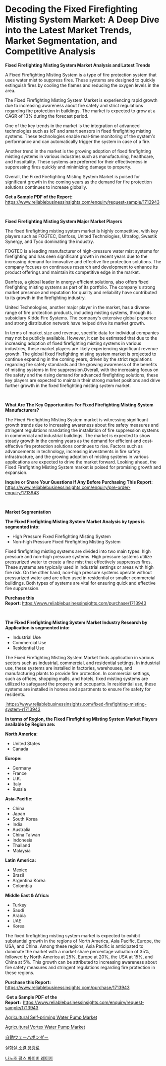 <p><h1>Decoding the Fixed Firefighting Misting System Market: A Deep Dive into the Latest Market Trends, Market Segmentation, and Competitive Analysis</h1></p><p><strong>Fixed Firefighting Misting System Market Analysis and Latest Trends</strong></p>
<p><p>A Fixed Firefighting Misting System is a type of fire protection system that uses water mist to suppress fires. These systems are designed to quickly extinguish fires by cooling the flames and reducing the oxygen levels in the area.</p><p>The Fixed Firefighting Misting System Market is experiencing rapid growth due to increasing awareness about fire safety and strict regulations regarding fire protection in buildings. The market is expected to grow at a CAGR of 13% during the forecast period.</p><p>One of the key trends in the market is the integration of advanced technologies such as IoT and smart sensors in fixed firefighting misting systems. These technologies enable real-time monitoring of the system's performance and can automatically trigger the system in case of a fire.</p><p>Another trend in the market is the growing adoption of fixed firefighting misting systems in various industries such as manufacturing, healthcare, and hospitality. These systems are preferred for their effectiveness in suppressing fires quickly and minimizing damage to property.</p><p>Overall, the Fixed Firefighting Misting System Market is poised for significant growth in the coming years as the demand for fire protection solutions continues to increase globally.</p></p>
<p><strong>Get a Sample PDF of the Report:&nbsp;</strong> <a href="https://www.reliablebusinessinsights.com/enquiry/request-sample/1713943">https://www.reliablebusinessinsights.com/enquiry/request-sample/1713943</a></p>
<p>&nbsp;</p>
<p><strong>Fixed Firefighting Misting System Major Market Players</strong></p>
<p><p>The fixed firefighting misting system market is highly competitive, with key players such as FOGTEC, Danfoss, United Technologies, Ultrafog, Swastik Synergy, and Tyco dominating the industry. </p><p>FOGTEC is a leading manufacturer of high-pressure water mist systems for firefighting and has seen significant growth in recent years due to the increasing demand for innovative and effective fire protection solutions. The company focuses on continuous research and development to enhance its product offerings and maintain its competitive edge in the market.</p><p>Danfoss, a global leader in energy-efficient solutions, also offers fixed firefighting misting systems as part of its portfolio. The company's strong market presence and reputation for quality and reliability have contributed to its growth in the firefighting industry.</p><p>United Technologies, another major player in the market, has a diverse range of fire protection products, including misting systems, through its subsidiary Kidde Fire Systems. The company's extensive global presence and strong distribution network have helped drive its market growth.</p><p>In terms of market size and revenue, specific data for individual companies may not be publicly available. However, it can be estimated that due to the increasing adoption of fixed firefighting misting systems in various industries, these market players are likely experiencing significant revenue growth. The global fixed firefighting misting system market is projected to continue expanding in the coming years, driven by the strict regulations regarding fire safety standards and the growing awareness of the benefits of misting systems in fire suppression.Overall, with the increasing focus on fire safety and the rising demand for advanced firefighting solutions, these key players are expected to maintain their strong market positions and drive further growth in the fixed firefighting misting system market.</p></p>
<p>&nbsp;</p>
<p><strong>What Are The Key Opportunities For Fixed Firefighting Misting System Manufacturers?</strong></p>
<p><p>The Fixed Firefighting Misting System market is witnessing significant growth trends due to increasing awareness about fire safety measures and stringent regulations mandating the installation of fire suppression systems in commercial and industrial buildings. The market is expected to show steady growth in the coming years as the demand for efficient and cost-effective fire protection solutions continues to rise. Factors such as advancements in technology, increasing investments in fire safety infrastructure, and the growing adoption of misting systems in various applications are expected to drive the market forward. Looking ahead, the Fixed Firefighting Misting System market is poised for promising growth and expansion.</p></p>
<p><strong>Inquire or Share Your Questions If Any Before Purchasing This Report:</strong> <a href="https://www.reliablebusinessinsights.com/enquiry/pre-order-enquiry/1713943">https://www.reliablebusinessinsights.com/enquiry/pre-order-enquiry/1713943</a></p>
<p>&nbsp;</p>
<p><strong>Market Segmentation</strong></p>
<p><strong>The Fixed Firefighting Misting System Market Analysis by types is segmented into:</strong></p>
<p><ul><li>High Pressure Fixed Firefighting Misting System</li><li>Non-high Pressure Fixed Firefighting Misting System</li></ul></p>
<p><p>Fixed firefighting misting systems are divided into two main types: high pressure and non-high pressure systems. High pressure systems utilize pressurized water to create a fine mist that effectively suppresses fires. These systems are typically used in industrial settings or areas with high fire risk. On the other hand, non-high pressure systems operate without pressurized water and are often used in residential or smaller commercial buildings. Both types of systems are vital for ensuring quick and effective fire suppression.</p></p>
<p><strong>Purchase this Report:&nbsp;</strong><a href="https://www.reliablebusinessinsights.com/purchase/1713943">https://www.reliablebusinessinsights.com/purchase/1713943</a></p>
<p>&nbsp;</p>
<p><strong>The Fixed Firefighting Misting System Market Industry Research by Application is segmented into:</strong></p>
<p><ul><li>Industrial Use</li><li>Commercial Use</li><li>Residential Use</li></ul></p>
<p><p>The Fixed Firefighting Misting System Market finds application in various sectors such as industrial, commercial, and residential settings. In industrial use, these systems are installed in factories, warehouses, and manufacturing plants to provide fire protection. In commercial settings, such as offices, shopping malls, and hotels, fixed misting systems are utilized to safeguard the property and occupants. In residential use, these systems are installed in homes and apartments to ensure fire safety for residents.</p></p>
<p><a href="https://www.reliablebusinessinsights.com/fixed-firefighting-misting-system-r1713943">&nbsp;https://www.reliablebusinessinsights.com/fixed-firefighting-misting-system-r1713943</a></p>
<p><strong>In terms of Region, the Fixed Firefighting Misting System Market Players available by Region are:</strong></p>
<p>
    <p> <strong> North America: </strong>
        <ul>
            <li>United States</li>
            <li>Canada</li>
        </ul>
        </p> 
    <p> <strong> Europe: </strong>
        <ul>
            <li>Germany</li>
            <li>France</li>
            <li>U.K.</li>
            <li>Italy</li>
            <li>Russia</li>
        </ul>
        </p> 
    <p> <strong> Asia-Pacific: </strong>
        <ul>
            <li>China</li>
            <li>Japan</li>
            <li>South Korea</li>
            <li>India</li>
            <li>Australia</li>
            <li>China Taiwan</li>
            <li>Indonesia</li>
            <li>Thailand</li>
            <li>Malaysia</li>
        </ul>
        </p> 
    <p> <strong> Latin America: </strong>
        <ul>
            <li>Mexico</li>
            <li>Brazil</li>
            <li>Argentina Korea</li>
            <li>Colombia</li>
        </ul>
        </p> 
    <p> <strong> Middle East & Africa: </strong>
        <ul>
            <li>Turkey</li>
            <li>Saudi</li>
            <li>Arabia</li>
            <li>UAE</li>
            <li>Korea</li>
        </ul>
    </p>
    </p>
<p><p>The fixed firefighting misting system market is expected to exhibit substantial growth in the regions of North America, Asia Pacific, Europe, the USA, and China. Among these regions, Asia Pacific is anticipated to dominate the market with a market share percentage valuation of 35%, followed by North America at 25%, Europe at 20%, the USA at 15%, and China at 5%. This growth can be attributed to increasing awareness about fire safety measures and stringent regulations regarding fire protection in these regions.</p></p>
<p><strong>Purchase this Report: </strong><a href="https://www.reliablebusinessinsights.com/purchase/1713943">https://www.reliablebusinessinsights.com/purchase/1713943</a></p>
<p>&nbsp;<strong>Get a Sample PDF of the Report:&nbsp;&nbsp;</strong><a href="https://www.reliablebusinessinsights.com/enquiry/request-sample/1713943">https://www.reliablebusinessinsights.com/enquiry/request-sample/1713943</a></p>
<p><strong></strong></p>
<p><p><a href="https://github.com/markusgodoy/Market-Research-Report-List-3/blob/main/agricultural-self-priming-water-pump-market.md">Agricultural Self-priming Water Pump Market</a></p><p><a href="https://github.com/arionmp/Market-Research-Report-List-3/blob/main/agricultural-vortex-water-pump-market.md">Agricultural Vortex Water Pump Market</a></p><p><a href="https://github.com/dadanedu33/Market-Research-Report-List-2/blob/main/1341042113241.md">自動ウェーハボンダー</a></p><p><a href="https://github.com/brainlyez1/Market-Research-Report-List-1/blob/main/7710584110774.md">실험실 소결 용광로</a></p><p><a href="https://github.com/garnett961902/Market-Research-Report-List-1/blob/main/3769779110773.md">나노초 펄스 파이버 레이저</a></p></p>
